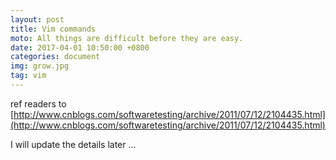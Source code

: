 ```yaml
---
layout: post
title: Vim commands
moto: All things are difficult before they are easy. 
date: 2017-04-01 10:50:00 +0800
categories: document
img: grow.jpg
tag: vim
---
```


ref readers to [http://www.cnblogs.com/softwaretesting/archive/2011/07/12/2104435.html](http://www.cnblogs.com/softwaretesting/archive/2011/07/12/2104435.html)


I will update the details later ...


